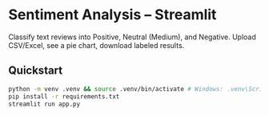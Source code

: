 # Sentiment Analysis – Streamlit


Classify text reviews into Positive, Neutral (Medium), and Negative. Upload CSV/Excel, see a pie chart, download labeled results.


## Quickstart
```bash
python -m venv .venv && source .venv/bin/activate # Windows: .venv\Scripts\activate
pip install -r requirements.txt
streamlit run app.py
